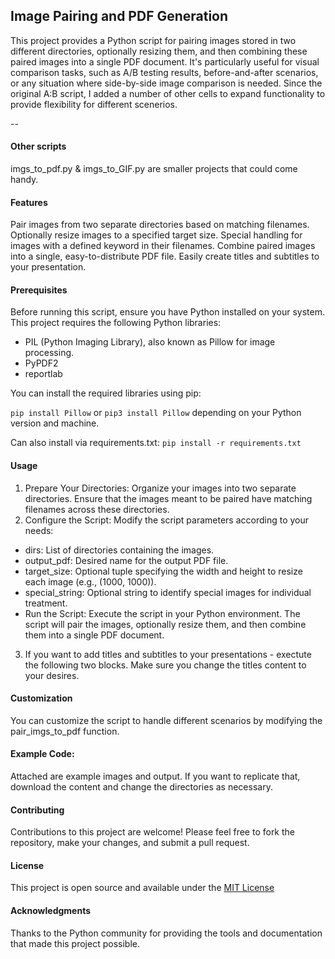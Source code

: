 ## Image Pairing and PDF Generation

This project provides a Python script for pairing images stored in two different directories, optionally resizing them, and then combining these paired images into a single PDF document. It's particularly useful for visual comparison tasks, such as A/B testing results, before-and-after scenarios, or any situation where side-by-side image comparison is needed. Since the original A:B script, I added a number of other cells to expand functionality to provide flexibility for different scenerios.

--

#### Other scripts

imgs_to_pdf.py & imgs_to_GIF.py are smaller projects that could come handy.

#### Features

Pair images from two separate directories based on matching filenames.
Optionally resize images to a specified target size.
Special handling for images with a defined keyword in their filenames.
Combine paired images into a single, easy-to-distribute PDF file.
Easily create titles and subtitles to your presentation.

#### Prerequisites

Before running this script, ensure you have Python installed on your system. This project requires the following Python libraries:

- PIL (Python Imaging Library), also known as Pillow for image processing.
- PyPDF2
- reportlab

You can install the required libraries using pip:

`pip install Pillow` or `pip3 install Pillow` depending on your Python version and machine.

Can also install via requirements.txt: `pip install -r requirements.txt`

#### Usage

1. Prepare Your Directories: Organize your images into two separate directories. Ensure that the images meant to be paired have matching filenames across these directories.
2. Configure the Script: Modify the script parameters according to your needs:

- dirs: List of directories containing the images.
- output_pdf: Desired name for the output PDF file.
- target_size: Optional tuple specifying the width and height to resize each image (e.g., (1000, 1000)).
- special_string: Optional string to identify special images for individual treatment.
- Run the Script: Execute the script in your Python environment. The script will pair the images, optionally resize them, and then combine them into a single PDF document.

3. If you want to add titles and subtitles to your presentations - exectute the following two blocks. Make sure you change the titles content to your desires.

#### Customization

You can customize the script to handle different scenarios by modifying the pair_imgs_to_pdf function.

#### Example Code:

Attached are example images and output. If you want to replicate that, download the content and change the directories as necessary.

#### Contributing

Contributions to this project are welcome! Please feel free to fork the repository, make your changes, and submit a pull request.

#### License

This project is open source and available under the [MIT License](https://opensource.org/license/mit/)

#### Acknowledgments

Thanks to the Python community for providing the tools and documentation that made this project possible.
